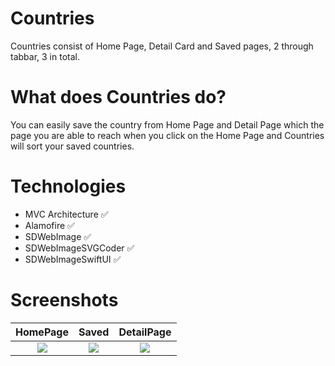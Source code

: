 # Countries

Countries consist of Home Page, Detail Card and Saved pages, 2 through tabbar, 3 in total.

# What does Countries do?

You can easily save the country from Home Page and Detail Page which the page you are able to reach when you click on the Home Page and Countries will sort your saved countries.

# Technologies

+ MVC Architecture ✅ 
+ Alamofire ✅
+ SDWebImage ✅ 
+ SDWebImageSVGCoder ✅ 
+ SDWebImageSwiftUI ✅

# Screenshots
HomePage |  Saved | DetailPage
:-------------------------:|:---------------------------:|:------------------------:
![](https://user-images.githubusercontent.com/101430394/183497133-8429e420-2ff7-4896-b6f0-5852164b83a7.png) | ![](https://user-images.githubusercontent.com/101430394/186882950-1448d04b-8673-40e5-ad16-0e905bf18f63.png) | ![](https://user-images.githubusercontent.com/101430394/183497137-25c40a3e-1765-4bc4-8b67-6df859e9fc4a.png)


